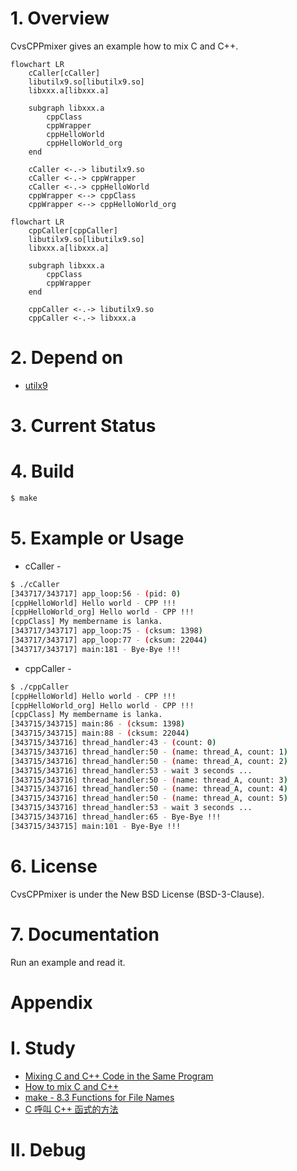 # 1. Overview

CvsCPPmixer gives an example how to mix C and C++.

```mermaid
flowchart LR
	cCaller[cCaller]
	libutilx9.so[libutilx9.so]
	libxxx.a[libxxx.a]
	
	subgraph libxxx.a
		cppClass
		cppWrapper
		cppHelloWorld
		cppHelloWorld_org
	end
	
	cCaller <-.-> libutilx9.so
	cCaller <-.-> cppWrapper
	cCaller <-.-> cppHelloWorld
	cppWrapper <--> cppClass
	cppWrapper <--> cppHelloWorld_org
```
```mermaid
flowchart LR
	cppCaller[cppCaller]
	libutilx9.so[libutilx9.so]
	libxxx.a[libxxx.a]

	subgraph libxxx.a
		cppClass
		cppWrapper
	end

	cppCaller <-.-> libutilx9.so
	cppCaller <-.-> libxxx.a
```

# 2. Depend on
- [utilx9](https://github.com/lankahsu520/utilx9)

# 3. Current Status




# 4. Build
```bash
$ make
```
# 5. Example or Usage
- cCaller -
```bash
$ ./cCaller
[343717/343717] app_loop:56 - (pid: 0)
[cppHelloWorld] Hello world - CPP !!!
[cppHelloWorld_org] Hello world - CPP !!!
[cppClass] My membername is lanka.
[343717/343717] app_loop:75 - (cksum: 1398)
[343717/343717] app_loop:77 - (cksum: 22044)
[343717/343717] main:181 - Bye-Bye !!!
```

- cppCaller -
```bash
$ ./cppCaller
[cppHelloWorld] Hello world - CPP !!!
[cppHelloWorld_org] Hello world - CPP !!!
[cppClass] My membername is lanka.
[343715/343715] main:86 - (cksum: 1398)
[343715/343715] main:88 - (cksum: 22044)
[343715/343716] thread_handler:43 - (count: 0)
[343715/343716] thread_handler:50 - (name: thread_A, count: 1)
[343715/343716] thread_handler:50 - (name: thread_A, count: 2)
[343715/343716] thread_handler:53 - wait 3 seconds ...
[343715/343716] thread_handler:50 - (name: thread_A, count: 3)
[343715/343716] thread_handler:50 - (name: thread_A, count: 4)
[343715/343716] thread_handler:50 - (name: thread_A, count: 5)
[343715/343716] thread_handler:53 - wait 3 seconds ...
[343715/343716] thread_handler:65 - Bye-Bye !!!
[343715/343715] main:101 - Bye-Bye !!!
```

# 6. License
CvsCPPmixer is under the New BSD License (BSD-3-Clause).


# 7. Documentation
Run an example and read it.

# Appendix

# I. Study
- [Mixing C and C++ Code in the Same Program](https://www.oracle.com/technical-resources/articles/it-infrastructure/mixing-c-and-cplusplus.html)
- [How to mix C and C++](https://isocpp.org/wiki/faq/mixing-c-and-cpp)
- [make - 8.3 Functions for File Names](https://www.gnu.org/software/make/manual/html_node/File-Name-Functions.html)
- [C 呼叫 C++ 函式的方法](http://www.huoschen.idv.tw/blog/programming/c-calling-c++-functions/)

# II. Debug
